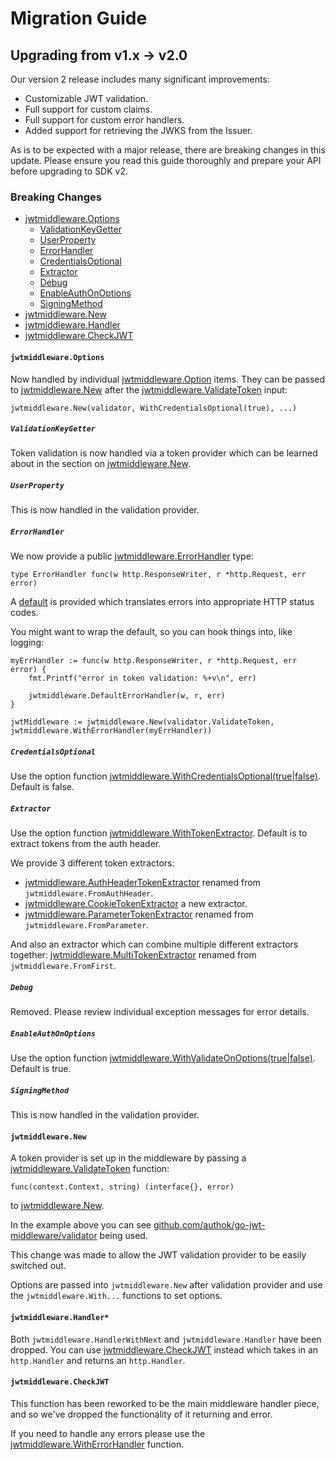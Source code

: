# Migration Guide

## Upgrading from v1.x → v2.0

Our version 2 release includes many significant improvements:

- Customizable JWT validation. 
- Full support for custom claims.
- Full support for custom error handlers.
- Added support for retrieving the JWKS from the Issuer.

As is to be expected with a major release, there are breaking changes in this update. Please ensure you read this guide
thoroughly and prepare your API before upgrading to SDK v2.

### Breaking Changes

- [jwtmiddleware.Options](#jwtmiddlewareoptions)
  - [ValidationKeyGetter](#validationkeygetter)
  - [UserProperty](#userproperty)
  - [ErrorHandler](#errorhandler)
  - [CredentialsOptional](#credentialsoptional)
  - [Extractor](#extractor)
  - [Debug](#debug)
  - [EnableAuthOnOptions](#enableauthonoptions)
  - [SigningMethod](#signingmethod)
- [jwtmiddleware.New](#jwtmiddlewarenew)
- [jwtmiddleware.Handler](#jwtmiddlewarehandler)
- [jwtmiddleware.CheckJWT](#jwtmiddlewarecheckjwt)

#### `jwtmiddleware.Options`

Now handled by individual [jwtmiddleware.Option](https://pkg.go.dev/github.com/authok/go-jwt-middleware#Option) items. 
They can be passed to [jwtmiddleware.New](https://pkg.go.dev/github.com/authok/go-jwt-middleware#New) after the 
[jwtmiddleware.ValidateToken](https://pkg.go.dev/github.com/authok/go-jwt-middleware#ValidateToken) input:

```golang
jwtmiddleware.New(validator, WithCredentialsOptional(true), ...)
```

##### `ValidationKeyGetter`

Token validation is now handled via a token provider which can be learned about in the section on 
[jwtmiddleware.New](https://pkg.go.dev/github.com/authok/go-jwt-middleware#New).

##### `UserProperty`

This is now handled in the validation provider.

##### `ErrorHandler`

We now provide a public [jwtmiddleware.ErrorHandler](https://pkg.go.dev/github.com/authok/go-jwt-middleware#ErrorHandler)
type:

```golang
type ErrorHandler func(w http.ResponseWriter, r *http.Request, err error)
```

A [default](https://pkg.go.dev/github.com/authok/go-jwt-middleware#DefaultErrorHandler) is provided which translates
errors into appropriate HTTP status codes.

You might want to wrap the default, so you can hook things into, like logging:

```golang
myErrHandler := func(w http.ResponseWriter, r *http.Request, err error) {
	fmt.Printf("error in token validation: %+v\n", err)

	jwtmiddleware.DefaultErrorHandler(w, r, err)
}

jwtMiddleware := jwtmiddleware.New(validator.ValidateToken, jwtmiddleware.WithErrorHandler(myErrHandler))
```

##### `CredentialsOptional`

Use the option function 
[jwtmiddleware.WithCredentialsOptional(true|false)](https://pkg.go.dev/github.com/authok/go-jwt-middleware#WithCredentialsOptional).
Default is false.

##### `Extractor`

Use the option function [jwtmiddleware.WithTokenExtractor](https://pkg.go.dev/github.com/authok/go-jwt-middleware#WithTokenExtractor).
Default is to extract tokens from the auth header.

We provide 3 different token extractors:
- [jwtmiddleware.AuthHeaderTokenExtractor](https://pkg.go.dev/github.com/authok/go-jwt-middleware#AuthHeaderTokenExtractor) renamed from `jwtmiddleware.FromAuthHeader`.
- [jwtmiddleware.CookieTokenExtractor](https://pkg.go.dev/github.com/authok/go-jwt-middleware#CookieTokenExtractor) a new extractor.
- [jwtmiddleware.ParameterTokenExtractor](https://pkg.go.dev/github.com/authok/go-jwt-middleware#ParameterTokenExtractor) renamed from `jwtmiddleware.FromParameter`.

And also an extractor which can combine multiple different extractors together: 
[jwtmiddleware.MultiTokenExtractor](https://pkg.go.dev/github.com/authok/go-jwt-middleware#MultiTokenExtractor) renamed from `jwtmiddleware.FromFirst`.

##### `Debug`

Removed. Please review individual exception messages for error details.

##### `EnableAuthOnOptions`

Use the option function [jwtmiddleware.WithValidateOnOptions(true|false)](https://pkg.go.dev/github.com/authok/go-jwt-middleware#WithValidateOnOptions). Default is true.

##### `SigningMethod`

This is now handled in the validation provider.

#### `jwtmiddleware.New`

A token provider is set up in the middleware by passing a 
[jwtmiddleware.ValidateToken](https://pkg.go.dev/github.com/authok/go-jwt-middleware#ValidateToken)
function:

```golang
func(context.Context, string) (interface{}, error)
```

to [jwtmiddleware.New](https://pkg.go.dev/github.com/authok/go-jwt-middleware#New).

In the example above you can see 
[github.com/authok/go-jwt-middleware/validator](https://pkg.go.dev/github.com/authok/go-jwt-middleware@v2.0.0/validator)
being used.

This change was made to allow the JWT validation provider to be easily switched out.

Options are passed into `jwtmiddleware.New` after validation provider and use the `jwtmiddleware.With...` functions to 
set options.

#### `jwtmiddleware.Handler*`

Both `jwtmiddleware.HandlerWithNext` and `jwtmiddleware.Handler` have been dropped.
You can use [jwtmiddleware.CheckJWT](https://pkg.go.dev/github.com/authok/go-jwt-middleware#JWTMiddleware.CheckJWT) 
instead which takes in an `http.Handler` and returns an `http.Handler`.

#### `jwtmiddleware.CheckJWT`

This function has been reworked to be the main middleware handler piece, and so we've dropped the functionality of it 
returning and error.

If you need to handle any errors please use the
[jwtmiddleware.WithErrorHandler](https://pkg.go.dev/github.com/authok/go-jwt-middleware#WithErrorHandler) function.
